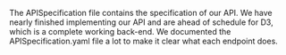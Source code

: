 The APISpecification file contains the specification of our API. We have nearly finished implementing our API and are ahead of schedule for D3, which is a complete working back-end. 
We documented the APISpecification.yaml file a lot to make it clear what each endpoint does. 
